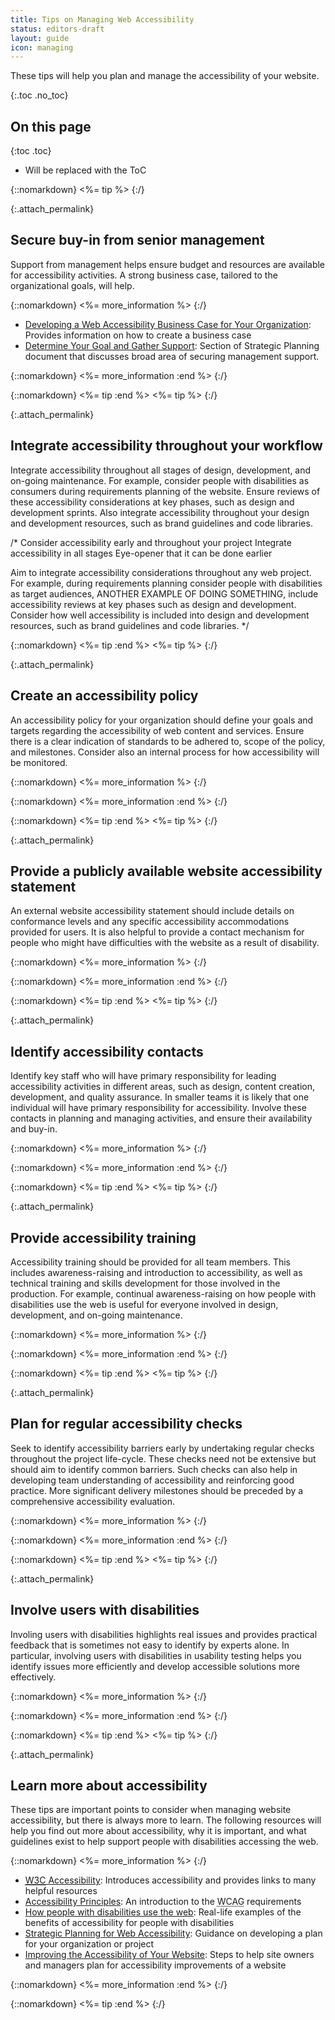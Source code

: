 ```yaml
---
title: Tips on Managing Web Accessibility
status: editors-draft
layout: guide
icon: managing
---
```


These tips will help you plan and manage the accessibility of your website.

{:.toc .no_toc}
## On this page

{:toc .toc}
* Will be replaced with the ToC

{::nomarkdown}
<%= tip %>
{:/}

{:.attach_permalink}
## Secure buy-in from senior management

Support from management helps ensure budget and resources are available for accessibility activities. A strong business case, tailored to the organizational goals, will help.

{::nomarkdown}
<%= more_information %>
{:/}

* [Developing a Web Accessibility Business Case for Your Organization](http://www.w3.org/WAI/bcase/Overview.html): Provides information on how to create a business case
* [Determine Your Goal and Gather Support](http://www.w3.org/WAI/impl/#goal): Section of Strategic Planning document that discusses broad area of securing management support.

{::nomarkdown}
<%= more_information :end %>
{:/}

{::nomarkdown}
<%= tip :end %>
<%= tip %>
{:/}

{:.attach_permalink}
##  Integrate accessibility throughout your workflow

Integrate accessibility throughout all stages of design, development, and on-going maintenance. For example, consider people with disabilities as consumers during requirements planning of the website. Ensure reviews of these accessibility considerations at key phases, such as design and development sprints. Also integrate accessibility throughout your design and development resources, such as brand guidelines and code libraries.

/* Consider accessibility early and throughout your project
Integrate accessibility in all stages
Eye-opener that it can be done earlier

Aim to integrate accessibility considerations throughout any web project. For example, during requirements planning consider people with disabilities as target audiences, ANOTHER EXAMPLE OF DOING SOMETHING, include accessibility reviews at key phases such as design and development. Consider how well accessibility is included into design and development resources, such as brand guidelines and code libraries. */

{::nomarkdown}
<%= tip :end %>
<%= tip %>
{:/}

{:.attach_permalink}
##  Create an accessibility policy 

An accessibility policy for your organization should define your goals and targets regarding the accessibility of web content and services. Ensure there is a clear indication of standards to be adhered to, scope of the policy, and milestones. Consider also an internal process for how accessibility will be monitored.
  
{::nomarkdown}
<%= more_information %>
{:/}

{::nomarkdown}
<%= more_information :end %>
{:/}

{::nomarkdown}
<%= tip :end %>
<%= tip %>
{:/}

{:.attach_permalink}
##  Provide a publicly available website accessibility statement 

An external website accessibility statement should include details on conformance levels and any specific accessibility accommodations provided for users. It is also helpful to provide a contact mechanism for people who might have difficulties with the website as a result of disability.

{::nomarkdown}
<%= more_information %>
{:/}

{::nomarkdown}
<%= more_information :end %>
{:/}

{::nomarkdown}
<%= tip :end %>
<%= tip %>
{:/}

{:.attach_permalink}
## Identify accessibility contacts

Identify key staff who will have primary responsibility for leading accessibility activities in different areas, such as design, content creation, development, and quality assurance. In smaller teams it is likely that one individual will have primary responsibility for accessibility. Involve these contacts in planning and managing activities, and ensure their availability and buy-in.

{::nomarkdown}
<%= more_information %>
{:/}

{::nomarkdown}
<%= more_information :end %>
{:/}

{::nomarkdown}
<%= tip :end %>
<%= tip %>
{:/}

{:.attach_permalink}
## Provide accessibility training

Accessibility training should be provided for all team members. This includes awareness-raising and introduction to accessibility, as well as technical training and skills development for those involved in the production. For example, continual awareness-raising on how people with disabilities use the web is useful for everyone involved in design, development, and on-going maintenance.

{::nomarkdown}
<%= more_information %>
{:/}

{::nomarkdown}
<%= more_information :end %>
{:/}

{::nomarkdown}
<%= tip :end %>
<%= tip %>
{:/}

{:.attach_permalink}
## Plan for regular accessibility checks

Seek to identify accessibility barriers early by undertaking regular checks throughout the project life-cycle. These checks need not be extensive but should aim to identify common barriers. Such checks can also help in developing team understanding of accessibility and reinforcing good practice. More significant delivery milestones should be preceded by a comprehensive accessibility evaluation.

{::nomarkdown}
<%= more_information %>
{:/}

{::nomarkdown}
<%= more_information :end %>
{:/}

{::nomarkdown}
<%= tip :end %>
<%= tip %>
{:/}

{:.attach_permalink}
## Involve users with disabilities

Involing users with disabilities highlights real issues and provides practical feedback that is sometimes not easy to identify by experts alone. In particular, involving users with disabilities in usability testing helps you identify issues more efficiently and develop accessible solutions more effectively.

{::nomarkdown}
<%= more_information %>
{:/}

{::nomarkdown}
<%= more_information :end %>
{:/}

{::nomarkdown}
<%= tip :end %>
<%= tip %>
{:/}

{:.attach_permalink}
## Learn more about accessibility

These tips are important points to consider when managing website accessibility, but there is always more to learn. The following resources will help you find out more about accessibility, why it is important, and what guidelines exist to help support people with disabilities accessing the web.

{::nomarkdown}
<%= more_information %>
{:/}

* [<abbr title="World Wide Web Consortium">W3C</abbr> Accessibility](/standards/webdesign/accessibility): Introduces accessibility and provides links to many helpful resources
* [Accessibility Principles](/WAI/intro/people-use-web/principles): An introduction to the <abbr title="Web Content Accessibility Guidelines">WCAG</abbr> requirements
* [How people with disabilities use the web](/WAI/intro/people-use-web): Real-life examples of the benefits of accessibility for people with disabilities
* [Strategic Planning for Web Accessibility](/WAI/impl/): Guidance on developing a plan for your organization or project
* [Improving the Accessibility of Your Website](/WAI/impl/improving): Steps to help site owners and managers plan for accessibility improvements of a website

{::nomarkdown}
<%= more_information :end %>
{:/}

{::nomarkdown}
<%= tip :end %>
{:/}
